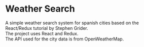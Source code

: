 # Weather Search 
  
A simple weather search system for spanish cities based on the React/Redux tutorial by Stephen Grider.  
The project uses React and Redux.   
The API used for the city data is from OpenWeatherMap.
